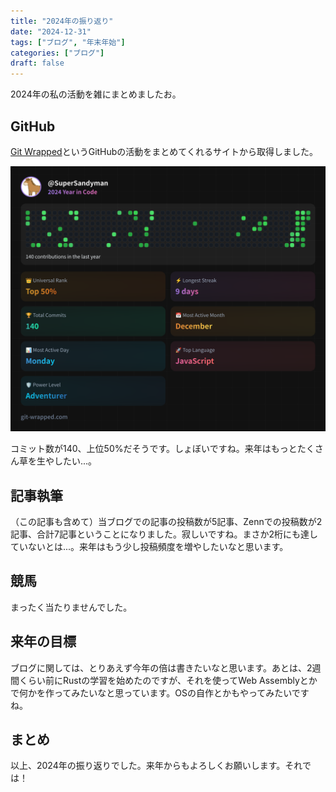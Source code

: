 ```yaml
---
title: "2024年の振り返り"
date: "2024-12-31"
tags: ["ブログ", "年末年始"]
categories: ["ブログ"]
draft: false
---
```


2024年の私の活動を雑にまとめましたお。

## GitHub
[Git Wrapped](https://git-wrapped.com/profiles/SuperSandyman)というGitHubの活動をまとめてくれるサイトから取得しました。

![](git-wrapped-SuperSandyman.png)

コミット数が140、上位50%だそうです。しょぼいですね。来年はもっとたくさん草を生やしたい...。

## 記事執筆
（この記事も含めて）当ブログでの記事の投稿数が5記事、Zennでの投稿数が2記事、合計7記事ということになりました。寂しいですね。まさか2桁にも達していないとは...。来年はもう少し投稿頻度を増やしたいなと思います。

## 競馬
まったく当たりませんでした。

## 来年の目標
ブログに関しては、とりあえず今年の倍は書きたいなと思います。あとは、2週間くらい前にRustの学習を始めたのですが、それを使ってWeb Assemblyとかで何かを作ってみたいなと思っています。OSの自作とかもやってみたいですね。

## まとめ
以上、2024年の振り返りでした。来年からもよろしくお願いします。それでは！
